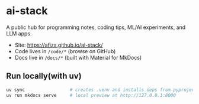 # ai-stack

A public hub for programming notes, coding tips, ML/AI experiments, and LLM apps.


- Site: https://afizs.github.io/ai-stack/
- Code lives in `/code/*` (browse on GitHub)
- Docs live in `/docs/*` (built with Material for MkDocs)

## Run locally(with uv)

```bash
uv sync                 # creates .venv and installs deps from pyproject
uv run mkdocs serve     # local preview at http://127.0.0.1:8000
```
